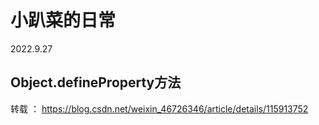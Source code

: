 # 小趴菜的日常
2022.9.27 
## Object.defineProperty方法
转载 ： https://blog.csdn.net/weixin_46726346/article/details/115913752
